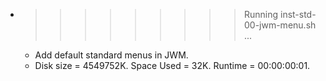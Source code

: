 * >>>>>>>>> Running inst-std-00-jwm-menu.sh ...
  * Add default standard menus in JWM.
  * Disk size = 4549752K. Space Used = 32K. Runtime = 00:00:00:01.
